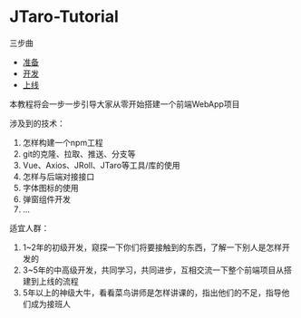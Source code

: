 # JTaro-Tutorial

三步曲

- [准备](./blob/master/doc/1-prepare.md)
- [开发](./blob/master/doc/2-develop.md)
- [上线](./blob/master/doc/3-production.md)

本教程将会一步一步引导大家从零开始搭建一个前端WebApp项目

涉及到的技术：

1. 怎样构建一个npm工程
2. git的克隆、拉取、推送、分支等
3. Vue、Axios、JRoll、JTaro等工具/库的使用
4. 怎样与后端对接接口
5. 字体图标的使用
6. 弹窗组件开发
7. ...

适宜人群：

1. 1~2年的初级开发，窥探一下你们将要接触到的东西，了解一下别人是怎样开发的
2. 3~5年的中高级开发，共同学习，共同进步，互相交流一下整个前端项目从搭建到上线的流程
3. 5年以上的神级大牛，看看菜鸟讲师是怎样讲课的，指出他们的不足，指导他们成为接班人
